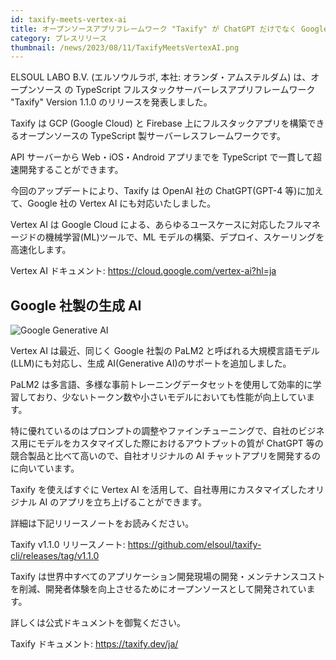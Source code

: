 ```yaml
---
id: taxify-meets-vertex-ai
title: オープンソースアプリフレームワーク "Taxify" が ChatGPT だけでなく Google AI にも対応。より柔軟なカスタマイズが可能に。
category: プレスリリース
thumbnail: /news/2023/08/11/TaxifyMeetsVertexAI.png
---
```


ELSOUL LABO B.V. (エルソウルラボ, 本社: オランダ・アムステルダム) は、オープンソース の TypeScript フルスタックサーバーレスアプリフレームワーク "Taxify" Version 1.1.0 のリリースを発表しました。

Taxify は GCP (Google Cloud) と Firebase 上にフルスタックアプリを構築できるオープンソースの TypeScript 製サーバーレスフレームワークです。

API サーバーから Web・iOS・Android アプリまでを TypeScript で一貫して超速開発することができます。

今回のアップデートにより、Taxify は OpenAI 社の ChatGPT(GPT-4 等)に加えて、Google 社の Vertex AI にも対応いたしました。

Vertex AI は Google Cloud による、あらゆるユースケースに対応したフルマネージドの機械学習(ML)ツールで、ML モデルの構築、デプロイ、スケーリングを高速化します。

Vertex AI ドキュメント: https://cloud.google.com/vertex-ai?hl=ja

## Google 社製の生成 AI

![Google Generative AI](/news/2023/08/11/BuildWithGoogleAi.png)

Vertex AI は最近、同じく Google 社製の PaLM2 と呼ばれる大規模言語モデル(LLM)にも対応し、生成 AI(Generative AI)のサポートを追加しました。

PaLM2 は多言語、多様な事前トレーニングデータセットを使用して効率的に学習しており、少ないトークン数や小さいモデルにおいても性能が向上しています。

特に優れているのはプロンプトの調整やファインチューニングで、自社のビジネス用にモデルをカスタマイズした際におけるアウトプットの質が ChatGPT 等の競合製品と比べて高いので、自社オリジナルの AI チャットアプリを開発するのに向いています。

Taxify を使えばすぐに Vertex AI を活用して、自社専用にカスタマイズしたオリジナル AI のアプリを立ち上げることができます。

詳細は下記リリースノートをお読みください。

Taxify v1.1.0 リリースノート: https://github.com/elsoul/taxify-cli/releases/tag/v1.1.0

Taxify は世界中すべてのアプリケーション開発現場の開発・メンテナンスコストを削減、開発者体験を向上させるためにオープンソースとして開発されています。

詳しくは公式ドキュメントを御覧ください。

Taxify ドキュメント: https://taxify.dev/ja/
